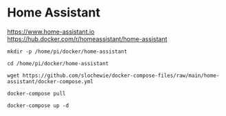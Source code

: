 # Home Assistant
https://www.home-assistant.io
https://hub.docker.com/r/homeassistant/home-assistant

```
mkdir -p /home/pi/docker/home-assistant
```
```
cd /home/pi/docker/home-assistant
```
```
wget https://github.com/slochewie/docker-compose-files/raw/main/home-assistant/docker-compose.yml
```
```
docker-compose pull
```
```
docker-compose up -d
```